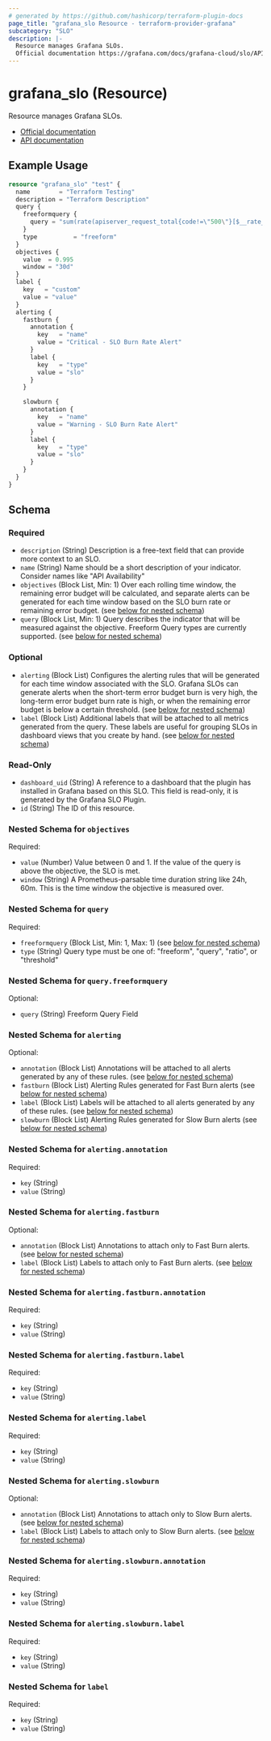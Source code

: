 ```yaml
---
# generated by https://github.com/hashicorp/terraform-plugin-docs
page_title: "grafana_slo Resource - terraform-provider-grafana"
subcategory: "SLO"
description: |-
  Resource manages Grafana SLOs.
  Official documentation https://grafana.com/docs/grafana-cloud/slo/API documentation https://grafana.com/docs/grafana-cloud/slo/api/
---
```


# grafana_slo (Resource)

Resource manages Grafana SLOs. 

* [Official documentation](https://grafana.com/docs/grafana-cloud/slo/)
* [API documentation](https://grafana.com/docs/grafana-cloud/slo/api/)

## Example Usage

```terraform
resource "grafana_slo" "test" {
  name        = "Terraform Testing"
  description = "Terraform Description"
  query {
    freeformquery {
      query = "sum(rate(apiserver_request_total{code!=\"500\"}[$__rate_interval])) / sum(rate(apiserver_request_total[$__rate_interval]))"
    }
    type          = "freeform"
  }
  objectives {
    value  = 0.995
    window = "30d"
  }
  label {
    key   = "custom"
    value = "value"
  }
  alerting {
    fastburn {
      annotation {
        key   = "name"
        value = "Critical - SLO Burn Rate Alert"
      }
      label {
        key   = "type"
        value = "slo"
      }
    }

    slowburn {
      annotation {
        key   = "name"
        value = "Warning - SLO Burn Rate Alert"
      }
      label {
        key   = "type"
        value = "slo"
      }
    }
  }
}
```

<!-- schema generated by tfplugindocs -->
## Schema

### Required

- `description` (String) Description is a free-text field that can provide more context to an SLO.
- `name` (String) Name should be a short description of your indicator. Consider names like "API Availability"
- `objectives` (Block List, Min: 1) Over each rolling time window, the remaining error budget will be calculated, and separate alerts can be generated for each time window based on the SLO burn rate or remaining error budget. (see [below for nested schema](#nestedblock--objectives))
- `query` (Block List, Min: 1) Query describes the indicator that will be measured against the objective. Freeform Query types are currently supported. (see [below for nested schema](#nestedblock--query))

### Optional

- `alerting` (Block List) Configures the alerting rules that will be generated for each
				time window associated with the SLO. Grafana SLOs can generate
				alerts when the short-term error budget burn is very high, the
				long-term error budget burn rate is high, or when the remaining
				error budget is below a certain threshold. (see [below for nested schema](#nestedblock--alerting))
- `label` (Block List) Additional labels that will be attached to all metrics generated from the query. These labels are useful for grouping SLOs in dashboard views that you create by hand. (see [below for nested schema](#nestedblock--label))

### Read-Only

- `dashboard_uid` (String) A reference to a dashboard that the plugin has installed in Grafana based on this SLO. This field is read-only, it is generated by the Grafana SLO Plugin.
- `id` (String) The ID of this resource.

<a id="nestedblock--objectives"></a>
### Nested Schema for `objectives`

Required:

- `value` (Number) Value between 0 and 1. If the value of the query is above the objective, the SLO is met.
- `window` (String) A Prometheus-parsable time duration string like 24h, 60m. This is the time window the objective is measured over.


<a id="nestedblock--query"></a>
### Nested Schema for `query`

Required:

- `freeformquery` (Block List, Min: 1, Max: 1) (see [below for nested schema](#nestedblock--query--freeformquery))
- `type` (String) Query type must be one of: "freeform", "query", "ratio", or "threshold"

<a id="nestedblock--query--freeformquery"></a>
### Nested Schema for `query.freeformquery`

Optional:

- `query` (String) Freeform Query Field



<a id="nestedblock--alerting"></a>
### Nested Schema for `alerting`

Optional:

- `annotation` (Block List) Annotations will be attached to all alerts generated by any of these rules. (see [below for nested schema](#nestedblock--alerting--annotation))
- `fastburn` (Block List) Alerting Rules generated for Fast Burn alerts (see [below for nested schema](#nestedblock--alerting--fastburn))
- `label` (Block List) Labels will be attached to all alerts generated by any of these rules. (see [below for nested schema](#nestedblock--alerting--label))
- `slowburn` (Block List) Alerting Rules generated for Slow Burn alerts (see [below for nested schema](#nestedblock--alerting--slowburn))

<a id="nestedblock--alerting--annotation"></a>
### Nested Schema for `alerting.annotation`

Required:

- `key` (String)
- `value` (String)


<a id="nestedblock--alerting--fastburn"></a>
### Nested Schema for `alerting.fastburn`

Optional:

- `annotation` (Block List) Annotations to attach only to Fast Burn alerts. (see [below for nested schema](#nestedblock--alerting--fastburn--annotation))
- `label` (Block List) Labels to attach only to Fast Burn alerts. (see [below for nested schema](#nestedblock--alerting--fastburn--label))

<a id="nestedblock--alerting--fastburn--annotation"></a>
### Nested Schema for `alerting.fastburn.annotation`

Required:

- `key` (String)
- `value` (String)


<a id="nestedblock--alerting--fastburn--label"></a>
### Nested Schema for `alerting.fastburn.label`

Required:

- `key` (String)
- `value` (String)



<a id="nestedblock--alerting--label"></a>
### Nested Schema for `alerting.label`

Required:

- `key` (String)
- `value` (String)


<a id="nestedblock--alerting--slowburn"></a>
### Nested Schema for `alerting.slowburn`

Optional:

- `annotation` (Block List) Annotations to attach only to Slow Burn alerts. (see [below for nested schema](#nestedblock--alerting--slowburn--annotation))
- `label` (Block List) Labels to attach only to Slow Burn alerts. (see [below for nested schema](#nestedblock--alerting--slowburn--label))

<a id="nestedblock--alerting--slowburn--annotation"></a>
### Nested Schema for `alerting.slowburn.annotation`

Required:

- `key` (String)
- `value` (String)


<a id="nestedblock--alerting--slowburn--label"></a>
### Nested Schema for `alerting.slowburn.label`

Required:

- `key` (String)
- `value` (String)




<a id="nestedblock--label"></a>
### Nested Schema for `label`

Required:

- `key` (String)
- `value` (String)


